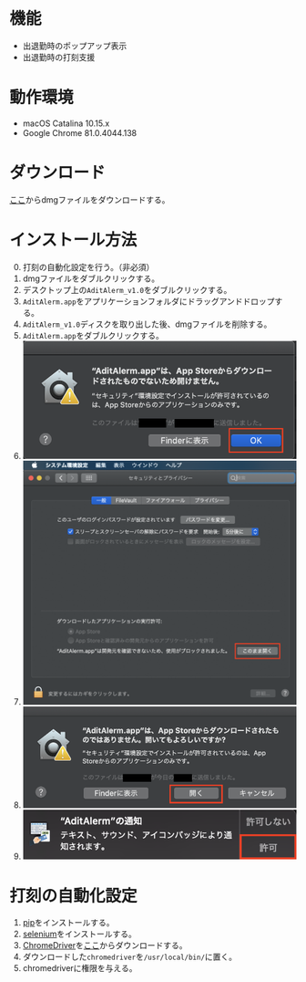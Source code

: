 # 機能

* 出退勤時のポップアップ表示
* 出退勤時の打刻支援

# 動作環境

* macOS Catalina 10.15.x
* Google Chrome 81.0.4044.138

# ダウンロード

[ここ](https://github.com/shota-dai/AditAlerm/releases/latest)からdmgファイルをダウンロードする。

# インストール方法

0. 打刻の自動化設定を行う。（非必須）
1. dmgファイルをダブルクリックする。
2. デスクトップ上の`AditAlerm_v1.0`をダブルクリックする。
3. `AditAlerm.app`をアプリケーションフォルダにドラッグアンドドロップする。
4. `AditAlerm_v1.0`ディスクを取り出した後、dmgファイルを削除する。
5. `AditAlerm.app`をダブルクリックする。
6. ![表示されたダイアログの`OK`ボタンをクリックする。](https://github.com/shota-dai/AditAlerm/blob/master/images/AditAlerm_UnopenableDialog.png)
7. ![システム環境設定の「セキュリティとプライバシー」の「一般」タブの`このまま開く`ボタンをクリックする。](https://github.com/shota-dai/AditAlerm/blob/master/images/AditAlerm_SystemSetting.png)
8. ![表示されたダイアログの`開く`ボタンをクリックする。](https://github.com/shota-dai/AditAlerm/blob/master/images/AditAlerm_ConfirmOpenDialog.png)
9. ![表示された通知の`許可`ボタンをクリックする。](https://github.com/shota-dai/AditAlerm/blob/master/images/AditAlerm_Notification.png)

# 打刻の自動化設定

1. [pip](https://pypi.org/project/pip/)をインストールする。
2. [selenium](https://selenium-python.readthedocs.io/)をインストールする。
3. [ChromeDriver](https://chromedriver.chromium.org/)を[ここ](https://chromedriver.storage.googleapis.com/index.html?path=81.0.4044.138/)からダウンロードする。
4. ダウンロードした`chromedriver`を`/usr/local/bin/`に置く。
5. chromedriverに権限を与える。
